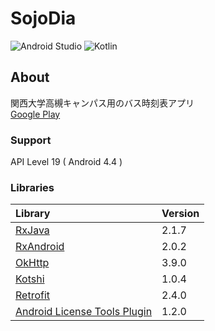 
#  SojoDia  
![Android Studio](https://img.shields.io/badge/Android%20Studio-3.2%20Canary15-green.svg)
![Kotlin](https://img.shields.io/badge/kotlin-1.2.41-yellow.svg)

## About  
関西大学高槻キャンパス用のバス時刻表アプリ  
[Google Play](https://play.google.com/store/apps/details?id=com.numero.sojodia)  

### Support  
API Level 19 ( Android 4.4 )

### Libraries  
|Library|Version|
|:-----------|:-----------|
|[RxJava](https://github.com/ReactiveX/RxJava)|2.1.7|
|[RxAndroid](https://github.com/ReactiveX/RxAndroid)|2.0.2|
|[OkHttp](https://github.com/square/okhttp)|3.9.0|
|[Kotshi](https://github.com/ansman/kotshi)|1.0.4|
|[Retrofit](https://github.com/square/retrofit)|2.4.0|
|[Android License Tools Plugin](https://github.com/cookpad/license-tools-plugin)|1.2.0|
